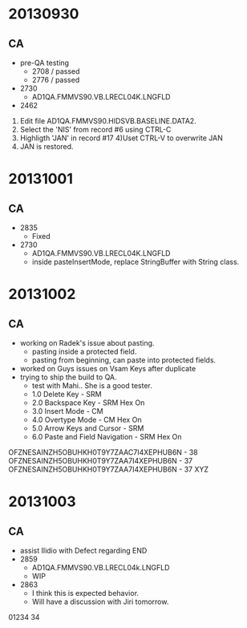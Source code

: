 20130930
========

CA
--
* pre-QA testing
	- 2708 / passed
	- 2776 / passed
* 2730
	- AD1QA.FMMVS90.VB.LRECL04K.LNGFLD
* 2462
1) Edit file AD1QA.FMMVS90.HIDSVB.BASELINE.DATA2.
2) Select the 'NIS' from record #6 using CTRL-C
3) Highligth 'JAN' in record #17
4)Uset CTRL-V to overwrite JAN
5) JAN is restored.

20131001
========

CA
--
* 2835
	- Fixed
* 2730
	- AD1QA.FMMVS90.VB.LRECL04K.LNGFLD	
	- inside pasteInsertMode, replace StringBuffer with String class.

20131002
========

CA
--
* working on Radek's issue about pasting.
	- pasting inside a protected field.
	- pasting from beginning, can paste into protected fields.
* worked on Guys issues on Vsam Keys after duplicate
* trying to ship the build to QA.
	- test with Mahi.. She is a good tester.
	- 1.0 Delete Key - SRM
	- 2.0 Backspace Key	- SRM Hex On
	- 3.0 Insert Mode - CM
	- 4.0 Overtype Mode - CM Hex On
	- 5.0 Arrow Keys and Cursor - SRM
	- 6.0 Paste and Field Navigation - SRM Hex On	
	
	
OFZNESAINZH5OBUHKH0T9Y7ZAAC7I4XEPHUB6N - 38
OFZNESAINZH5OBUHKH0T9Y7ZAA7I4XEPHUB6N - 37
OFZNESAINZH5OBUHKH0T9Y7ZAA7I4XEPHUB6N - 37
XYZ

20131003
========

CA
--
* assist Ilidio with Defect regarding END
* 2859
	- AD1QA.FMMVS90.VB.LRECL04k.LNGFLD
	- WIP
* 2863
    - I think this is expected behavior.
    - Will have a discussion with Jiri tomorrow.
    
    
    
01234
34
    